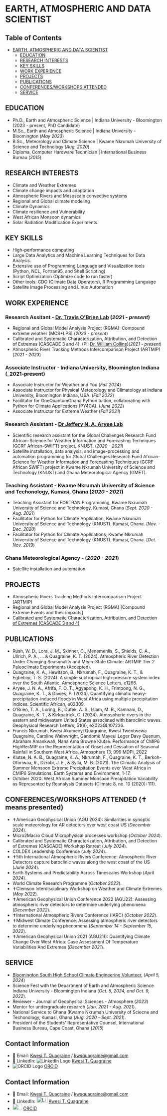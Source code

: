 # EARTH, ATMOSPHERIC AND DATA SCIENTIST
## Table of Contents

- [EARTH, ATMOSPHERIC AND DATA SCIENTIST](#earth-and-atmospheric-scientist)
  - [EDUCATION](#education)
  - [RESEARCH INTERESTS](#research-interests)
  - [KEY SKILLS](#key-skills)
  - [WORK EXPERIENCE](#work-experience)
  - [PROJECTS](#projects)
  - [PUBLICATIONS](#publications)
  - [CONFERENCES/WORKSHOPS ATTENDED](#conferencesworkshops-attended)
  - [SERVICE](#service)
    
## EDUCATION
- Ph.D., Earth and Atmospheric Science | Indiana University - Bloomington (2023 - present, PhD Candidate)
- M.Sc., Earth and Atmospheric Science | Indiana University - Bloomington (_May 2023_)
- B.Sc., Meteorology and Climate Science | Kwame Nkrumah University of Science and Technology (_Aug. 2020_)
- Diploma, Computer Hardware Technician | International Business Bureau (_2015_)

## RESEARCH INTERESTS
- Climate and Weather Extremes
- Climate change impacts and adaptation
- Atmospheric Rivers and Mesoscale convective systems
- Regional and Global climate modeling
- Climate Dynamics
- Climate resilience and Vulnerability
- West African Monsoon dynamics
- Solar Radiation Modification Experiments


## KEY SKILLS
- High-performance computing
- Large Data Analytics and Machine Learning Techniques for Data Analysis.
- Extensive use of Programming Language and Visualization tools (Python, NCL, Fortran95, and Shell Scripting)
- Script Optimization (Optimize code to run faster)  
- Other tools: CDO (Climate Data Operators), R Programming Language
- Satellite Image Processing and Linux Automation  

## WORK EXPERIENCE 
### Research Assitant - [Dr. Travis O'Brien Lab](https://earth.indiana.edu/directory/faculty/obrien-travis.html) (_2021 - present_)

- Regional and Global Model Analysis Project (RGMA): Compound extreme weather (MCS+LPS) (_2023 - present_)
- Calibrated and Systematic Characterization, Attribution, and Detection of Extremes (CASCADE 3 and 4). (PI: [Dr. William Collins](https://profiles.lbl.gov/11626-william-collins))(_2021 - present_)
- Atmospheric River Tracking Methods Intercomparison Project (ARTMIP) (_2021 - 2023_)
  
### Associate Instructor - Indiana University, Bloomington Indiana (_2021-present)
- Associate Instructor for Weather and You (_Fall 2024_)
- Associate Instructor for Physical Meteorology and Climatology at Indiana University, Bloomington Indiana, USA. (_Fall 2022_)
- Facilitator for OneQuantumGhana Python tuition, collaborating with Python for Climate Applications (PY4CA). (_June 2022_)
- Associate Instructor for Extreme Weather (_Fall 2021_)

### Research Assistant - [Dr Jeffery N. A. Aryee Lab](https://orcid.org/0000-0002-4481-1441)
- Scientific research assistant for the Global Challenges Research Fund African-Science for Weather Information and Forecasting Techniques (GCRF African-SWIFT) project, KNUST. (_2020 - 2021_)
- Satellite installation, data analysis, and image-processing and automation programming for Global Challenges Research Fund African-Science for Weather Information and Forecasting Techniques (GCRF African SWIFT) project in Kwame Nkrumah University of Science and Technology (KNUST) and Ghana Meteorological Agency (GMET).

### Teaching Assistant - Kwame Nkrumah University of Science and Techonology, Kumasi, Ghana (_2020 - 2021_)
- Teaching Assistant for FORTRAN  Programming, Kwame Nkrumah University of Science and Technology, Kumasi, Ghana (_Sept. 2020 - Aug. 2021_)
- Facilitator for Python for Climate Application, Kwame Nkrumah University of Science and Technology (KNUST), Kumasi, Ghana. (_Nov. - Dec. 2020_)
- Facilitator for Python for Climate Applications, Kwame Nkrumah University of Science and Technology (KNUST), Kumasi, Ghana. (_Oct. – Nov. 2019_)

### Ghana Meteorological Agency - (_2020 - 2021_)
- Satellite installation and automation
  
## PROJECTS
- Atmospheric Rivers Tracking Methods Intercomparison Project (ARTMIP)
- Regional and Global Model Analysis Project (RGMA) [Compound Extreme Events and their impacts]
- [Calibrated and Systematic Characterization, Attribution, and Detection of Extremes (CASCADE 3 and 4)](https://cascade.lbl.gov/)

## PUBLICATIONS
- Rush, W. D., Lora, J. M., Skinner, C., Menemenlis, S., Shields, C. A., Ullrich, P. A., ... & Quagraine, K. T. (2024). Atmospheric River Detection Under Changing Seasonality and Mean-State Climate: ARTMIP Tier 2 Paleoclimate Experiments (Accepted).
- Quagraine, K. A., Hewitson, B., Nkrumah, F., Quagraine, K. T., & Egbebiyi, T. S. (2024). A simple subtropical high‐pressure system index over the South Atlantic. Atmospheric Science Letters, e1266.
- Aryee, J. N. A., Afrifa, F. O. T., Agyapong, K. H., Frimpong, N. G., Quagraine, K. T., & Davies, P. (2024). Quantifying climatic heavy-precipitation-induced floods in West Africa using multiple precipitation indices. Scientific African, e02309.
- O’Brien, T. A., Loring, B., Dufek, A. S., Islam, M. R., Kamnani, D., Quagraine, K. T., & Kirkpatrick, C. (2024). Atmospheric rivers in the eastern and midwestern United States associated with baroclinic waves. Geophysical Research Letters, 51(8), e2023GL107236.
- Francis Nkrumah, Kwesi Akumenyi Quagraine, Kwesi Twentwewa Quagraine, Caroline Wainwright, Gandomè Mayeul Leger Davy Quenum, Abraham Amankwah, Nana Ama Browne Klutse. Performance of CMIP6 HighResMIP on the Representation of Onset and Cessation of Seasonal Rainfall in Southern West Africa. Atmosphere 13, 999 MDPI, 2022
- Klutse, N. A. B., Quagraine, K. A., Nkrumah, F., Quagraine, K. T., Berkoh-Oforiwaa, R., Dzrobi, J. F., & Sylla, M. B. (2021). The Climatic Analysis of Summer Monsoon Extreme Precipitation Events over West Africa in CMIP6 Simulations. Earth Systems and Environment, 1-17.
- October 2020:  West African Summer Monsoon Precipitation Variability as Represented by Reanalysis Datasets (Climate 8, no. 10 (2020): 111).

## CONFERENCES/WORKSHOPS ATTENDED (✝ means presented)
- ✝American Geophysical Union (AGU 2024): Similarities in synoptic scale meteorology for AR detectors over west coast US (_December 2024_).
- Micro2Macro Cloud Microphysical processes workshop (_October 2024_).
- Calibrated and Systematic Characterization, Attribution, and Detection of Extremes (CASCADE) Workshop Retreat (_July 2024_).
- COLDEX Leadership Conference (_July 2024_).
- ✝5th International Atmospheric Rivers Conference: Atmospheric River Detectors capture baroclinic waves along the west coast of the US (_June 2024_).
- Earth Systems and Predictability Across Timescales Workshop (_April 2024_).
- World Climate Research Programme (_October 2023_).
- ✝Clemson Interdisciplinary Workshop on Weather and Climate Extremes (_May 2022_).
- ✝American Geophysical Union Conference 2022 (AGU22): Assessing atmospheric river detectors to determine underlying phenomena (_December 2022_).
- ✝International Atmospheric Rivers Conference (IARC) (_October 2022_).
- ✝Midwest Climate Conference: Assessing atmospheric river detectors to determine underlying phenomena (_September 14 - September 15, 2022_).
- ✝American Geophysical Union 2021 (AGU21)): Quantifying Climate Change Over West Africa: Case Assessment Of Temperature Variabilities And Extremes (_December 2021_).

## SERVICE
- [Bloomington South High School Climate Engineering Volunteer.](https://tinyurl.com/yc5pp2nt) (_April 5, 2024_)
- Science Fest with the Department of Earth and Atmospheric Science Indiana University - Bloomington Indiana (_Oct. 5, 2024, and Oct. 9, 2022_).
- Reviewer - Journal of Geophysical Sciences - Atmosphere (_2023_)
- Mentor for undergraduate research (_Jan. 2021 - Aug. 2021_).
- National Service to Ghana (Kwame Nkrumah University of Sciecne and Techonology, Kumasi, Ghana (_Aug. 2020 - Sept. 2021_).
- President of the Students' Representative Counsel, International Business Bureau, Cape Coast, Ghana (_2015_)
  

## Contact Information
- 📧 Email: [Kwesi T. Quagraine](ktquagra@iu.edu) / kwsquagraine@gmail.com
- 🔗 LinkedIn: ![LinkedIn Logo](Assets/linkedin.png) [Kwesi T. Quagraine](https://www.linkedin.com/in/kwesi-quagraine-92b510107/)
- ![ORCID Logo](Assets/orcid.png) [ORCID](https://orcid.org/0000-0002-6452-1847)


## Contact Information
- 📧 Email: [Kwesi T. Quagraine](ktquagra@iu.edu) / kwsquagraine@gmail.com
- 🔗 LinkedIn: <a href="https://www.linkedin.com/in/kwesi-quagraine-92b510107/"><img src="Assets/linkedin.png" alt="LinkedIn Logo" style="width: 35px; height: 20px;"></a> [Kwesi T. Quagraine](https://www.linkedin.com/in/kwesi-quagraine-92b510107/)
- <a href="https://orcid.org/0000-0002-6452-1847"><img src="Assets/orcid.png" alt="ORCID Logo" style="width: 30px; height: 20px;"></a> [ORCID](https://orcid.org/0000-0002-6452-1847)

